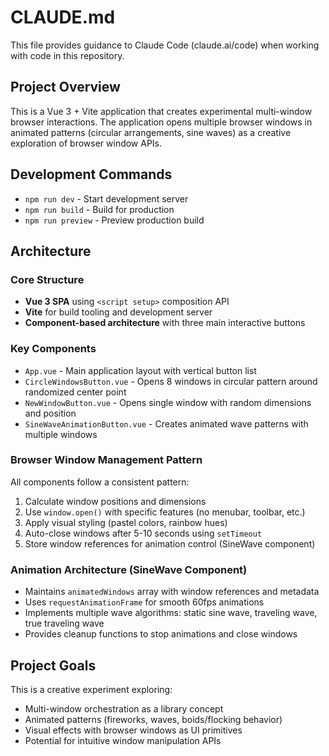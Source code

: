 # CLAUDE.md

This file provides guidance to Claude Code (claude.ai/code) when working with code in this repository.

## Project Overview

This is a Vue 3 + Vite application that creates experimental multi-window browser interactions. The application opens multiple browser windows in animated patterns (circular arrangements, sine waves) as a creative exploration of browser window APIs.

## Development Commands

- `npm run dev` - Start development server
- `npm run build` - Build for production  
- `npm run preview` - Preview production build

## Architecture

### Core Structure
- **Vue 3 SPA** using `<script setup>` composition API
- **Vite** for build tooling and development server
- **Component-based architecture** with three main interactive buttons

### Key Components
- `App.vue` - Main application layout with vertical button list
- `CircleWindowsButton.vue` - Opens 8 windows in circular pattern around randomized center point
- `NewWindowButton.vue` - Opens single window with random dimensions and position
- `SineWaveAnimationButton.vue` - Creates animated wave patterns with multiple windows

### Browser Window Management Pattern
All components follow a consistent pattern:
1. Calculate window positions and dimensions
2. Use `window.open()` with specific features (no menubar, toolbar, etc.)
3. Apply visual styling (pastel colors, rainbow hues)
4. Auto-close windows after 5-10 seconds using `setTimeout`
5. Store window references for animation control (SineWave component)

### Animation Architecture (SineWave Component)
- Maintains `animatedWindows` array with window references and metadata
- Uses `requestAnimationFrame` for smooth 60fps animations
- Implements multiple wave algorithms: static sine wave, traveling wave, true traveling wave
- Provides cleanup functions to stop animations and close windows

## Project Goals
This is a creative experiment exploring:
- Multi-window orchestration as a library concept
- Animated patterns (fireworks, waves, boids/flocking behavior)
- Visual effects with browser windows as UI primitives
- Potential for intuitive window manipulation APIs